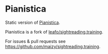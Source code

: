 # Pianistica

Static version of [Pianistica](https://github.com/maizy/sightreading.training).

Pianistica is a fork of [leafo/sightreading.training](https://github.com/leafo/sightreading.training).

For issues & pull requests see https://github.com/maizy/sightreading.training.
